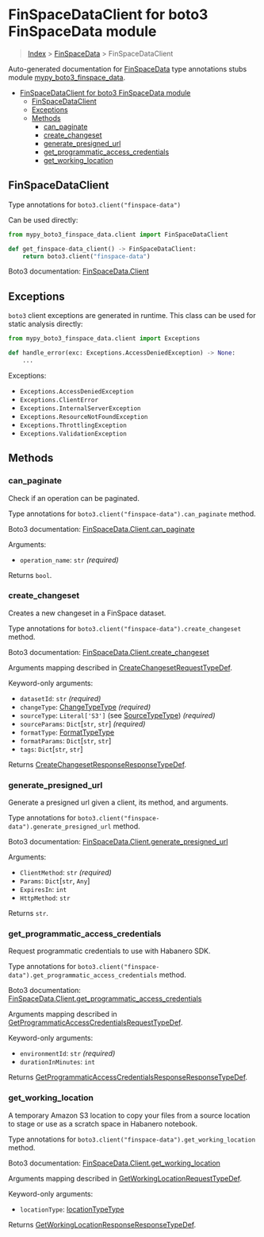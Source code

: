 # FinSpaceDataClient for boto3 FinSpaceData module

> [Index](..) > [FinSpaceData](.) > FinSpaceDataClient

Auto-generated documentation for
[FinSpaceData](https://boto3.amazonaws.com/v1/documentation/api/latest/reference/services/finspace-data.html#FinSpaceData)
type annotations stubs module
[mypy_boto3_finspace_data](https://pypi.org/project/mypy-boto3-finspace-data/).

- [FinSpaceDataClient for boto3 FinSpaceData module](#finspacedataclient-for-boto3-finspacedata-module)
  - [FinSpaceDataClient](#finspacedataclient)
  - [Exceptions](#exceptions)
  - [Methods](#methods)
    - [can_paginate](#can_paginate)
    - [create_changeset](#create_changeset)
    - [generate_presigned_url](#generate_presigned_url)
    - [get_programmatic_access_credentials](#get_programmatic_access_credentials)
    - [get_working_location](#get_working_location)

## FinSpaceDataClient

Type annotations for `boto3.client("finspace-data")`

Can be used directly:

```python
from mypy_boto3_finspace_data.client import FinSpaceDataClient

def get_finspace-data_client() -> FinSpaceDataClient:
    return boto3.client("finspace-data")
```

Boto3 documentation:
[FinSpaceData.Client](https://boto3.amazonaws.com/v1/documentation/api/latest/reference/services/finspace-data.html#FinSpaceData.Client)

## Exceptions

`boto3` client exceptions are generated in runtime. This class can be used for
static analysis directly:

```python
from mypy_boto3_finspace_data.client import Exceptions

def handle_error(exc: Exceptions.AccessDeniedException) -> None:
    ...
```

Exceptions:

- `Exceptions.AccessDeniedException`
- `Exceptions.ClientError`
- `Exceptions.InternalServerException`
- `Exceptions.ResourceNotFoundException`
- `Exceptions.ThrottlingException`
- `Exceptions.ValidationException`

## Methods

### can_paginate

Check if an operation can be paginated.

Type annotations for `boto3.client("finspace-data").can_paginate` method.

Boto3 documentation:
[FinSpaceData.Client.can_paginate](https://boto3.amazonaws.com/v1/documentation/api/latest/reference/services/finspace-data.html#FinSpaceData.Client.can_paginate)

Arguments:

- `operation_name`: `str` *(required)*

Returns `bool`.

### create_changeset

Creates a new changeset in a FinSpace dataset.

Type annotations for `boto3.client("finspace-data").create_changeset` method.

Boto3 documentation:
[FinSpaceData.Client.create_changeset](https://boto3.amazonaws.com/v1/documentation/api/latest/reference/services/finspace-data.html#FinSpaceData.Client.create_changeset)

Arguments mapping described in
[CreateChangesetRequestTypeDef](./type_defs.md#createchangesetrequesttypedef).

Keyword-only arguments:

- `datasetId`: `str` *(required)*
- `changeType`: [ChangeTypeType](./literals.md#changetypetype) *(required)*
- `sourceType`: `Literal['S3']` (see
  [SourceTypeType](./literals.md#sourcetypetype)) *(required)*
- `sourceParams`: `Dict`\[`str`, `str`\] *(required)*
- `formatType`: [FormatTypeType](./literals.md#formattypetype)
- `formatParams`: `Dict`\[`str`, `str`\]
- `tags`: `Dict`\[`str`, `str`\]

Returns
[CreateChangesetResponseResponseTypeDef](./type_defs.md#createchangesetresponseresponsetypedef).

### generate_presigned_url

Generate a presigned url given a client, its method, and arguments.

Type annotations for `boto3.client("finspace-data").generate_presigned_url`
method.

Boto3 documentation:
[FinSpaceData.Client.generate_presigned_url](https://boto3.amazonaws.com/v1/documentation/api/latest/reference/services/finspace-data.html#FinSpaceData.Client.generate_presigned_url)

Arguments:

- `ClientMethod`: `str` *(required)*
- `Params`: `Dict`\[`str`, `Any`\]
- `ExpiresIn`: `int`
- `HttpMethod`: `str`

Returns `str`.

### get_programmatic_access_credentials

Request programmatic credentials to use with Habanero SDK.

Type annotations for
`boto3.client("finspace-data").get_programmatic_access_credentials` method.

Boto3 documentation:
[FinSpaceData.Client.get_programmatic_access_credentials](https://boto3.amazonaws.com/v1/documentation/api/latest/reference/services/finspace-data.html#FinSpaceData.Client.get_programmatic_access_credentials)

Arguments mapping described in
[GetProgrammaticAccessCredentialsRequestTypeDef](./type_defs.md#getprogrammaticaccesscredentialsrequesttypedef).

Keyword-only arguments:

- `environmentId`: `str` *(required)*
- `durationInMinutes`: `int`

Returns
[GetProgrammaticAccessCredentialsResponseResponseTypeDef](./type_defs.md#getprogrammaticaccesscredentialsresponseresponsetypedef).

### get_working_location

A temporary Amazon S3 location to copy your files from a source location to
stage or use as a scratch space in Habanero notebook.

Type annotations for `boto3.client("finspace-data").get_working_location`
method.

Boto3 documentation:
[FinSpaceData.Client.get_working_location](https://boto3.amazonaws.com/v1/documentation/api/latest/reference/services/finspace-data.html#FinSpaceData.Client.get_working_location)

Arguments mapping described in
[GetWorkingLocationRequestTypeDef](./type_defs.md#getworkinglocationrequesttypedef).

Keyword-only arguments:

- `locationType`: [locationTypeType](./literals.md#locationtypetype)

Returns
[GetWorkingLocationResponseResponseTypeDef](./type_defs.md#getworkinglocationresponseresponsetypedef).
